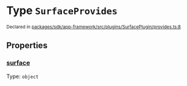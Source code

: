 # Type `SurfaceProvides`
<sub>Declared in [packages/sdk/app-framework/src/plugins/SurfacePlugin/provides.ts:8](https://github.com/dxos/dxos/blob/5edae0c63/packages/sdk/app-framework/src/plugins/SurfacePlugin/provides.ts#L8)</sub>




## Properties
### [surface](https://github.com/dxos/dxos/blob/5edae0c63/packages/sdk/app-framework/src/plugins/SurfacePlugin/provides.ts#L9)
Type: <code>object</code>





